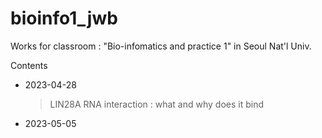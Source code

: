 # bioinfo1_jwb
Works for classroom : "Bio-infomatics and practice 1" in Seoul Nat'l Univ. 


Contents
* 2023-04-28 
  > LIN28A RNA interaction : what and why does it bind
* 2023-05-05 
